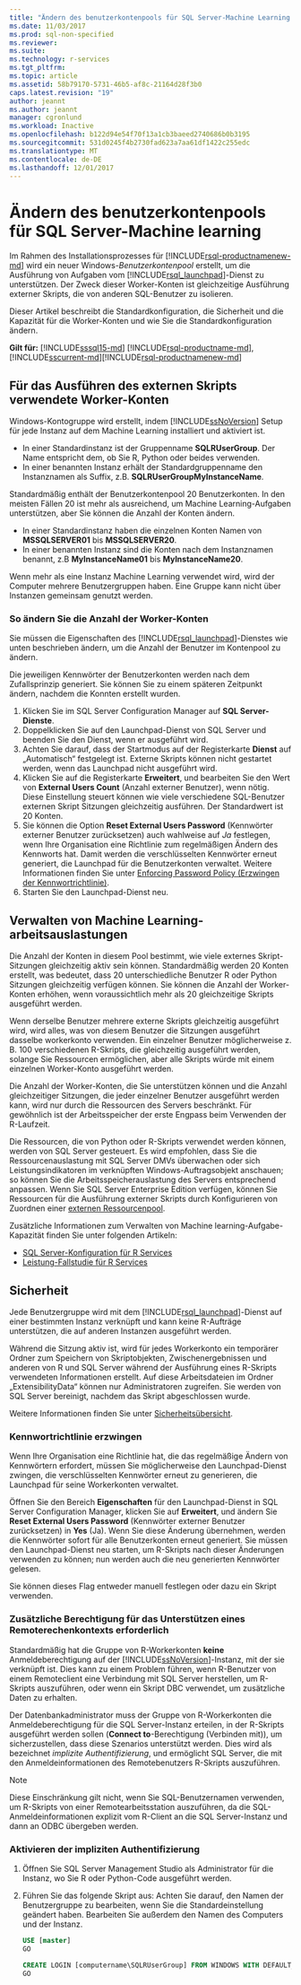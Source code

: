 ```yaml
---
title: "Ändern des benutzerkontenpools für SQL Server-Machine Learning | Microsoft Docs"
ms.date: 11/03/2017
ms.prod: sql-non-specified
ms.reviewer: 
ms.suite: 
ms.technology: r-services
ms.tgt_pltfrm: 
ms.topic: article
ms.assetid: 58b79170-5731-46b5-af8c-21164d28f3b0
caps.latest.revision: "19"
author: jeannt
ms.author: jeannt
manager: cgronlund
ms.workload: Inactive
ms.openlocfilehash: b122d94e54f70f13a1cb3baeed2740686b0b3195
ms.sourcegitcommit: 531d0245f4b2730fad623a7aa61df1422c255edc
ms.translationtype: MT
ms.contentlocale: de-DE
ms.lasthandoff: 12/01/2017
---
```

# <a name="modify-the-user-account-pool-for-sql-server-machine-learning"></a>Ändern des benutzerkontenpools für SQL Server-Machine learning

Im Rahmen des Installationsprozesses für [!INCLUDE[rsql-productnamenew-md](../../includes/rsql-productnamenew-md.md)] wird ein neuer Windows-*Benutzerkontenpool* erstellt, um die Ausführung von Aufgaben vom [!INCLUDE[rsql_launchpad](../../includes/rsql-launchpad-md.md)]-Dienst zu unterstützen. Der Zweck dieser Worker-Konten ist gleichzeitige Ausführung externer Skripts, die von anderen SQL-Benutzer zu isolieren.

Dieser Artikel beschreibt die Standardkonfiguration, die Sicherheit und die Kapazität für die Worker-Konten und wie Sie die Standardkonfiguration ändern.

**Gilt für:** [!INCLUDE[sssql15-md](../../includes/sssql15-md.md)] [!INCLUDE[rsql-productname-md](../../includes/rsql-productname-md.md)], [!INCLUDE[sscurrent-md](../../includes/sscurrent-md.md)][!INCLUDE[rsql-productnamenew-md](../../includes/rsql-productnamenew-md.md)]

## <a name="worker-accounts-used-for-external-script-execution"></a>Für das Ausführen des externen Skripts verwendete Worker-Konten

Windows-Kontogruppe wird erstellt, indem [!INCLUDE[ssNoVersion](../../includes/ssnoversion-md.md)] Setup für jede Instanz auf dem Machine Learning installiert und aktiviert ist.

-   In einer Standardinstanz ist der Gruppenname **SQLRUserGroup**. Der Name entspricht dem, ob Sie R, Python oder beides verwenden.
-   In einer benannten Instanz erhält der Standardgruppenname den Instanznamen als Suffix, z.B. **SQLRUserGroupMyInstanceName**.

Standardmäßig enthält der Benutzerkontenpool 20 Benutzerkonten. In den meisten Fällen 20 ist mehr als ausreichend, um Machine Learning-Aufgaben unterstützen, aber Sie können die Anzahl der Konten ändern.
-  In einer Standardinstanz haben die einzelnen Konten Namen von **MSSQLSERVER01** bis **MSSQLSERVER20**.
-   In einer benannten Instanz sind die Konten nach dem Instanznamen benannt, z.B **MyInstanceName01** bis **MyInstanceName20**.

Wenn mehr als eine Instanz Machine Learning verwendet wird, wird der Computer mehrere Benutzergruppen haben. Eine Gruppe kann nicht über Instanzen gemeinsam genutzt werden.

### <a name = "HowToChangeGroup"></a>So ändern Sie die Anzahl der Worker-Konten

Sie müssen die Eigenschaften des [!INCLUDE[rsql_launchpad](../../includes/rsql-launchpad-md.md)]-Dienstes wie unten beschrieben ändern, um die Anzahl der Benutzer im Kontenpool zu ändern.

Die jeweiligen Kennwörter der Benutzerkonten werden nach dem Zufallsprinzip generiert. Sie können Sie zu einem späteren Zeitpunkt ändern, nachdem die Konnten erstellt wurden.

1. Klicken Sie im SQL Server Configuration Manager auf **SQL Server-Dienste**.
2. Doppelklicken Sie auf den Launchpad-Dienst von SQL Server und beenden Sie den Dienst, wenn er ausgeführt wird.
3.  Achten Sie darauf, dass der Startmodus auf der Registerkarte **Dienst** auf „Automatisch“ festgelegt ist. Externe Skripts können nicht gestartet werden, wenn das Launchpad nicht ausgeführt wird.
4.  Klicken Sie auf die Registerkarte **Erweitert**, und bearbeiten Sie den Wert von **External Users Count** (Anzahl externer Benutzer), wenn nötig. Diese Einstellung steuert können wie viele verschiedene SQL-Benutzer externen Skript Sitzungen gleichzeitig ausführen. Der Standardwert ist 20 Konten.
5. Sie können die Option **Reset External Users Password** (Kennwörter externer Benutzer zurücksetzen) auch wahlweise auf _Ja_ festlegen, wenn Ihre Organisation eine Richtlinie zum regelmäßigen Ändern des Kennworts hat. Damit werden die verschlüsselten Kennwörter erneut generiert, die Launchpad für die Benutzerkonten verwaltet. Weitere Informationen finden Sie unter [Enforcing Password Policy (Erzwingen der Kennwortrichtlinie)](#bkmk_EnforcePolicy).
6.  Starten Sie den Launchpad-Dienst neu.

## <a name="managing-machine-learning-workloads"></a>Verwalten von Machine Learning-arbeitsauslastungen

Die Anzahl der Konten in diesem Pool bestimmt, wie viele externes Skript-Sitzungen gleichzeitig aktiv sein können.  Standardmäßig werden 20 Konten erstellt, was bedeutet, dass 20 unterschiedliche Benutzer R oder Python Sitzungen gleichzeitig verfügen können. Sie können die Anzahl der Worker-Konten erhöhen, wenn voraussichtlich mehr als 20 gleichzeitige Skripts ausgeführt werden.

Wenn derselbe Benutzer mehrere externe Skripts gleichzeitig ausgeführt wird, wird alles, was von diesem Benutzer die Sitzungen ausgeführt dasselbe workerkonto verwenden. Ein einzelner Benutzer möglicherweise z. B. 100 verschiedenen R-Skripts, die gleichzeitig ausgeführt werden, solange Sie Ressourcen ermöglichen, aber alle Skripts würde mit einem einzelnen Worker-Konto ausgeführt werden.

Die Anzahl der Worker-Konten, die Sie unterstützen können und die Anzahl gleichzeitiger Sitzungen, die jeder einzelner Benutzer ausgeführt werden kann, wird nur durch die Ressourcen des Servers beschränkt. Für gewöhnlich ist der Arbeitsspeicher der erste Engpass beim Verwenden der R-Laufzeit.

Die Ressourcen, die von Python oder R-Skripts verwendet werden können, werden von SQL Server gesteuert. Es wird empfohlen, dass Sie die Ressourcenauslastung mit SQL Server DMVs überwachen oder sich Leistungsindikatoren im verknüpften Windows-Auftragsobjekt anschauen; so können Sie die Arbeitsspeicherauslastung des Servers entsprechend anpassen. Wenn Sie SQL Server Enterprise Edition verfügen, können Sie Ressourcen für die Ausführung externer Skripts durch Konfigurieren von Zuordnen einer [externen Ressourcenpool](../../advanced-analytics/r-services/how-to-create-a-resource-pool-for-r.md).

Zusätzliche Informationen zum Verwalten von Machine learning-Aufgabe-Kapazität finden Sie unter folgenden Artikeln:

- [SQL Server-Konfiguration für R Services](../../advanced-analytics/r/sql-server-configuration-r-services.md)
-  [Leistung-Fallstudie für R Services](../../advanced-analytics/r/performance-case-study-r-services.md)

## <a name="security"></a>Sicherheit

Jede Benutzergruppe wird mit dem [!INCLUDE[rsql_launchpad](../../includes/rsql-launchpad-md.md)]-Dienst auf einer bestimmten Instanz verknüpft und kann keine R-Aufträge unterstützen, die auf anderen Instanzen ausgeführt werden.

Während die Sitzung aktiv ist, wird für jedes Workerkonto ein temporärer Ordner zum Speichern von Skriptobjekten, Zwischenergebnissen und anderen von R und SQL Server während der Ausführung eines R-Skripts verwendeten Informationen erstellt. Auf diese Arbeitsdateien im Ordner „ExtensibilityData“ können nur Administratoren zugreifen. Sie werden von SQL Server bereinigt, nachdem das Skript abgeschlossen wurde. 

Weitere Informationen finden Sie unter [Sicherheitsübersicht](../../advanced-analytics/r-services/security-overview-sql-server-r.md).

### <a name="bkmk_EnforcePolicy"></a> Kennwortrichtlinie erzwingen

Wenn Ihre Organisation eine Richtlinie hat, die das regelmäßige Ändern von Kennwörtern erfordert, müssen Sie möglicherweise den Launchpad-Dienst zwingen, die verschlüsselten Kennwörter erneut zu generieren, die Launchpad für seine Workerkonten verwaltet.  

Öffnen Sie den Bereich **Eigenschaften** für den Launchpad-Dienst in SQL Server Configuration Manager, klicken Sie auf **Erweitert**, und ändern Sie **Reset External Users Password** (Kennwörter externer Benutzer zurücksetzen) in **Yes** (Ja). Wenn Sie diese Änderung übernehmen, werden die Kennwörter sofort für alle Benutzerkonten erneut generiert. Sie müssen den Launchpad-Dienst neu starten, um R-Skripts nach dieser Änderungen verwenden zu können; nun werden auch die neu generierten Kennwörter gelesen. 

Sie können dieses Flag entweder manuell festlegen oder dazu ein Skript verwenden.

### <a name="additional-permission-required-to-support-remote-compute-contexts"></a>Zusätzliche Berechtigung für das Unterstützen eines Remoterechenkontexts erforderlich

Standardmäßig hat die Gruppe von R-Workerkonten **keine** Anmeldeberechtigung auf der [!INCLUDE[ssNoVersion](../../includes/ssnoversion-md.md)]-Instanz, mit der sie verknüpft ist. Dies kann zu einem Problem führen, wenn R-Benutzer von einem Remoteclient eine Verbindung mit SQL Server herstellen, um R-Skripts auszuführen, oder wenn ein Skript DBC verwendet, um zusätzliche Daten zu erhalten. 

Der Datenbankadministrator muss der Gruppe von R-Workerkonten die Anmeldeberechtigung für die SQL Server-Instanz erteilen, in der R-Skripts ausgeführt werden sollen (**Connect to**-Berechtigung (Verbinden mit)), um sicherzustellen, dass diese Szenarios unterstützt werden. Dies wird als bezeichnet *implizite Authentifizierung*, und ermöglicht SQL Server, die mit den Anmeldeinformationen des Remotebenutzers R-Skripts auszuführen.

> [!NOTE]
> Diese Einschränkung gilt nicht, wenn Sie SQL-Benutzernamen verwenden, um R-Skripts von einer Remotearbeitsstation auszuführen, da die SQL-Anmeldeinformationen explizit vom R-Client an die SQL Server-Instanz und dann an ODBC übergeben werden.


### <a name="how-to-enable-implied-authentication"></a>Aktivieren der impliziten Authentifizierung

1. Öffnen Sie SQL Server Management Studio als Administrator für die Instanz, wo Sie R oder Python-Code ausgeführt werden.

2. Führen Sie das folgende Skript aus: Achten Sie darauf, den Namen der Benutzergruppe zu bearbeiten, wenn Sie die Standardeinstellung geändert haben. Bearbeiten Sie außerdem den Namen des Computers und der Instanz.

    ```sql
    USE [master]
    GO
    
    CREATE LOGIN [computername\SQLRUserGroup] FROM WINDOWS WITH DEFAULT_DATABASE=[master], DEFAULT_LANGUAGE=[language]
    GO
    ````

